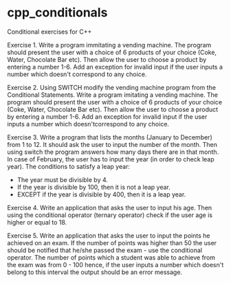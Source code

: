 # cpp_conditionals
Conditional exercises for C++

Exercise 1. Write a program immitating a vending machine. The program should present the user  with a choice of 6 products of your choice (Coke, Water, Chocolate Bar etc). Then allow the user to choose a product by entering a number 1-6. Add an exception for invalid input if the user inputs a number which doesn't correspond to any choice.

Exercise 2. Using SWITCH modify the vending machine program from the Conditional Statements. Write a program imitating a vending machine. The program should present the user with a choice of 6 products of your choice (Coke, Water, Chocolate Bar etc). Then allow the user to choose a product by entering a number 1-6. Add an exception for invalid input if the user inputs a number which doesn'tcorrespond to any choice.

Exercise 3. Write a program that lists the months (January to December) from 1 to 12. It should ask the user to input the number of the month. Then using switch the program answers how many days there are in that month. In case of February, the user has to input the year (in order to check leap year). The conditions to satisfy a leap year:
  - The year must be divisible by 4.
  - If the year is divisible by 100, then it is not a leap year.
  - EXCEPT if the year is divisible by 400, then it is a leap year.

Exercise 4. Write an application that asks the user to input his age. Then using the conditional operator (ternary operator) check if the user age is higher or equal to 18. 

Exercise 5. Write an application that asks the user to input the points he achieved on an exam.  If the number of points was higher than 50 the user should be notified that he/she passed the exam - use the conditional operator. The number of points which a student was able to achieve from the exam was from 0 - 100 hence, if the user inputs a number which doesn't belong to this interval the output should be an error message.
